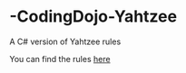 # -CodingDojo-Yahtzee
A C# version of Yahtzee rules

You can find the rules [here](http://www.ludovalais.ch/img_docjeux/Yahtzee+classique.pdf)
